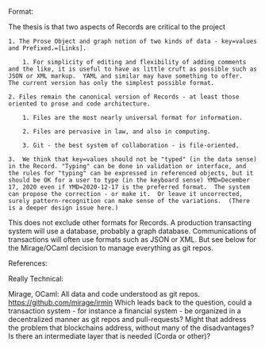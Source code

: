Format:

The thesis is that two aspects of Records are critical to the project 

    1. The Prose Object and graph notion of two kinds of data - key=values and Prefixed.=[Links]. 

        1. For simplicity of editing and flexibility of adding comments and the like, it is useful to have as little cruft as possible such as JSON or XML markup.  YAML and similar may have something to offer.  The current version has only the simplest possible format.   

    2. Files remain the canonical version of Records - at least those oriented to prose and code architecture.

        1. Files are the most nearly universal format for information.  
        
        2. Files are pervasive in law, and also in computing.  

        3. Git - the best system of collaboration - is file-oriented.
        
    3.  We think that key=values should not be "typed" (in the data sense) in the Record. "Typing" can be done in validation or interface, and the rules for "typing" can be expressed in referenced objects, but it should be OK for a user to type (in the keyboard sense) YMD=December 17, 2020 even if YMD=2020-12-17 is the preferred format.  The system can propose the correction - or make it.  Or leave it uncorrected, surely pattern-recognition can make sense of the variations.  (There is a deeper design issue here.)



This does not exclude other formats for Records. A production transacting system will use a database, probably a graph database.  Communications of transactions will often use formats such as JSON or XML.  But see below for the Mirage/OCaml decision to manage everything as git repos.


References:

Really Technical:

Mirage, OCaml:  All data and code understood as git repos. https://github.com/mirage/irmin
Which leads back to the question, could a transaction system - for instance a financial system - be organized in a decentralized manner as git repos and pull-requests?  Might that address the problem that blockchains address, without many of the disadvantages?  Is there an intermediate layer that is needed (Corda or other)?


